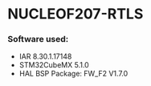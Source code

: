 # NUCLEOF207-RTLS
### Software used:
  - IAR 8.30.1.17148
  - STM32CubeMX 5.1.0
  - HAL BSP Package: FW_F2 V1.7.0 
